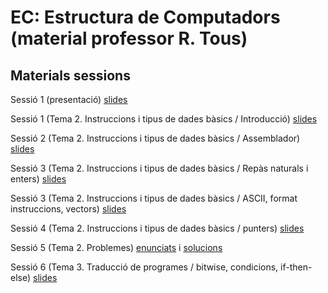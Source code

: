 # EC: Estructura de Computadors (material professor R. Tous)
## Materials sessions

Sessió 1 (presentació) [slides](./slides/sessio1_1_presentacio.pdf)

Sessió 1 (Tema 2. Instruccions i tipus de dades bàsics / Introducció) [slides](./slides/sessio1_2_tema2_intro.pdf)

Sessió 2 (Tema 2. Instruccions i tipus de dades bàsics / Assemblador) [slides](./slides/sessio2_1_tema2_assemblador.pdf)

Sessió 3 (Tema 2. Instruccions i tipus de dades bàsics / Repàs naturals i enters) [slides](./slides/sessio3_1_tema2_enters.pdf)

Sessió 3 (Tema 2. Instruccions i tipus de dades bàsics / ASCII, format instruccions, vectors) [slides](./slides/sessio3_2_tema2_ascii_instr_vectors.pdf)

Sessió 4 (Tema 2. Instruccions i tipus de dades bàsics / punters) [slides](./slides/sessio4_1_tema2_punters.pdf)

Sessió 5 (Tema 2. Problemes) [enunciats](./problemes/expr2_extended.pdf) i [solucions](./problemes/expr2s_extended.pdf)

Sessió 6 (Tema 3. Traducció de programes / bitwise, condicions, if-then-else) [slides](./slides/sessio6_1_tema3_condicionals.pdf)



